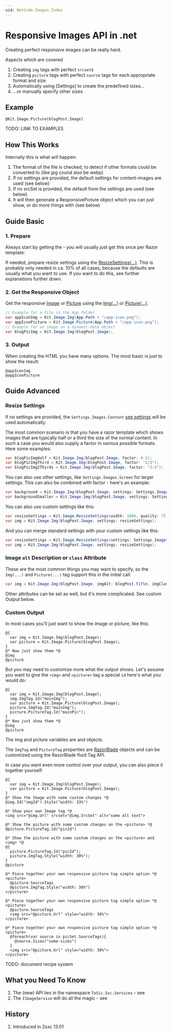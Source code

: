 ```yaml
---
uid: NetCode.Images.Index
---
```

# Responsive Images API in .net

Creating perfect responsive images can be really hard.


Aspects which are covered

1. Creating `img` tags with perfect `srcset`s
1. Creating `picture` tags with perfect `source` tags for each appropriate format and size
1. Automatically using [Settings] to create the predefined sizes...
1. ...or manually specify other sizes

## Example

```razor
@Kit.Image.Picture(blogPost.Image)
```

TODO: LINK TO EXAMPLES

## How This Works

Internally this is what will happen:

1. The format of the file is checked, to detect if other formats could be converted to (like jpg cound also be webp)
1. If no settings are provided, the default settings for content-images are used (see below)
1. If no srcSet is provided, the default from the settings are used (see below)
1. It will then generate a ResponsivePicture object which you can just show, or do more things with (see below)

## Guide Basic

### 1. Prepare

Always start by getting the [](xref:ToSic.Sxc.Services.IImageService) - you will usually just get this once per Razor template:

If needed, prepare resize settings using the [ResizeSettings(...)](xref:ToSic.Sxc.Services.IImageService.Settings*).
This is probably only needed in ca. 10% of all cases, because the defaults are usually what you want to use.
If you want to do this, see further explanations further down.

### 2. Get the Responsive Object

Get the responsive [Image](xref:ToSic.Sxc.Images.IResponsiveImage) or [Picture](xref:ToSic.Sxc.Images.IResponsivePicture)
using the [Img(...)](xref:ToSic.Sxc.Services.IImageService.Img*) or [Picture(...)](xref:ToSic.Sxc.Services.IImageService.Picture*).

```c#
// Example for a file in the App folder
var appIconImg = Kit.Image.Img(App.Path + "/app-icon.png");
var appIconPicture = Kit.Image.Picture(App.Path + "/app-icon.png");
// Example for an image on a dynamic-data object
var blogPicImg = Kit.Image.Img(blogPost.Image);
```

### 3. Output

When creating the HTML you have many options. The most basic is just to show the result:

```razor
@appIconImg
@appIconPicture
```

## Guide Advanced

### Resize Settings

If no settings are provided, the `Settings.Images.Content` [see settings](xref:Basics.Configuration.SettingsSystem) will be used automatically.

The most common scenario is that you have a razor template which shows images that are typically half or a third the size of the normal content.
In such a case you would also supply a factor in various possible formats.
Here some examples:

```c#
var blogPicImgHalf = Kit.Image.Img(blogPost.Image, factor: 0.5);
var blogPicImgThird = Kit.Image.Img(blogPost.Image, factor: "1/3");
var blogPicImg2Thirds = Kit.Image.Img(blogPost.Image, factor: "2:3");
```

You can also use other settings, like `Settings.Images.Screen` for larger settings.
This can also be combined with factor - here's an example:

```c#
var background = Kit.Image.Img(blogPost.Image, settings: Settings.Images.Screen);
var backgroundSmaller = Kit.Image.Img(blogPost.Image, settings: Settings.Images.Screen, factor: 0.9);
```

You can also use custom settings like this:

```c#
var resizeSettings = Kit.Image.ResizeSettings(width: 1000, quality: 75, aspectRatio: "16/9");
var img = Kit.Image.Img(blogPost.Image, settings: resizeSettings);
```

And you can merge standard settings with your custom settings like this:

```c#
var resizeSettings = Kit.Image.ResizeSettings(settings: Settings.Images.Custom, width: 1000, quality: 75, aspectRatio: "16/9");
var img = Kit.Image.Img(blogPost.Image, settings: resizeSettings);
```

### Image `alt` Description or `class` Attribute

These are the most common things you may want to specify, so the `Img(...)` and `Picture(...)` tag support this in the initial call:

```c#
var img = Kit.Image.Img(blogPost.Image, imgAlt: blogPost.Title, imgClass: "some-class-names");
```

Other attributes can be set as well, but it's more complicated. See custom Output below.


### Custom Output

In most cases you'll just want to show the image or picture, like this:

```razor
@{
  var img = Kit.Image.Img(blogPost.Image);
  var picture = Kit.Image.Picture(blogPost.Image);
}
@* Now just show them *@
@img
@picture
```

But you may need to customize more what the output shows.
Let's assume you want to give the `<img>` and `<picture>` tag a special `id` here's what you would do:

```razor
@{
  var img = Kit.Image.Img(blogPost.Image);
  img.ImgTag.Id("mainImg");
  var picture = Kit.Image.Picture(blogPost.Image);
  picture.ImgTag.Id("mainImg");
  picture.PictureTag.Id("mainPic");
}
@* Now just show them *@
@img
@picture
```

The img and picture variables are [](xref:ToSic.Sxc.Images.IResponsiveImage) and [](xref:ToSic.Sxc.Images.IResponsivePicture) objects.

The `ImgTag` and `PictureTag` properties are [RazorBlade](xref:NetCode.RazorBlade.Index) objects and can be customized using the RazorBlade fluid Tag API.

In case you want even more control over your output, you can also piece it together yourself:

```razor
@{
  var img = Kit.Image.Img(blogPost.Image);
  var picture = Kit.Image.Picture(blogPost.Image);
}
@* Show the Image with some custom changes *@
@img.Id("imgId").Style("width: 33%")

@* Show your own Image tag *@
<img src="@img.Url" srcset="@img.SrcSet" alt="some alt text">

@* Show the picture with some custom changes on the <picture> *@
@picture.PictureTag.Id("picId")

@* Show the picture with some custom changes on the <picture> and <img> *@
@{
  picture.PictureTag.Id("picId");
  picture.ImgTag.Style("width: 30%");
}
@picture

@* Piece together your own responsive picture tag simple option *@
<picture>
  @picture.SourceTags
  @picture.ImgTag.Style("width: 30%")
</picture>

@* Piece together your own responsive picture tag simple option *@
<picture>
  @picture.SourceTags
  <img src="@picture.Url" style="width: 30%">
</picture>

@* Piece together your own responsive picture tag simple option *@
<picture>
  @foreach(var source in picSet.SourceTags){
    @source.Sizes("some-sizes")
  }
  <img src="@picture.Url" style="width: 30%">
</picture>

```

TODO: document recipe system

<!-- 
## SrcSet Parameters

The `srcSet` will default to the ones given in the settings, or you can specify your own. 

👉 Read more about [](xref:NetCode.Images.SrcSet)

In cases where you are generating other custom code and need properly created SrcSet values, you can also use:

👉 [](xref:ToSic.Sxc.Services.IImageService.SrcSet*) -->



## What you Need To Know

1. The (new) API lies in the namespace `ToSic.Sxc.Services` - see [](xref:ToSic.Sxc.Services)
1. The `IImageService` will do all the magic - see [](xref:ToSic.Sxc.Services.IImageService)

## History

1. Introduced in 2sxc 13.01
